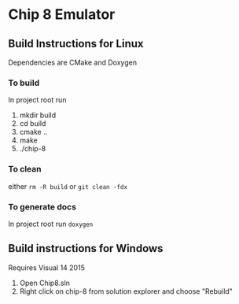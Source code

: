 # Chip 8 Emulator

## Build Instructions for Linux

Dependencies are CMake and Doxygen

### To build

In project root run

1. mkdir build
2. cd build
3. cmake ..
4. make
5. ./chip-8

### To clean

either `rm -R build` or `git clean -fdx`

### To generate docs

In project root run `doxygen`

## Build instructions for Windows

Requires Visual 14 2015

1. Open Chip8.sln
2. Right click on chip-8 from solution explorer and choose "Rebuild"
